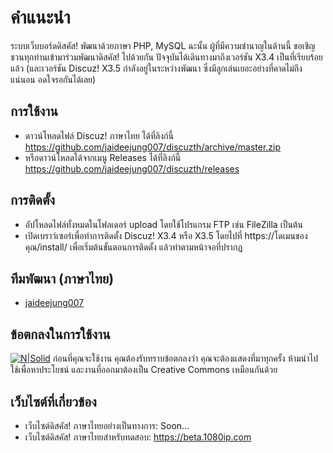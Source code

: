 # คำแนะนำ #
ระบบเว็บบอร์ดดิสคัส! พัฒนาด้วยภาษา PHP, MySQL ฉะนั้น ผู้ที่มีความชำนาญในด้านนี้ ขอเชิญชวนทุกท่านเข้ามาร่วมพัฒนาดิสคัส! ไปด้วยกัน ปัจจุบันได้เดินทางมาถึงเวอร์ชัน X3.4 เป็นที่เรียบร้อยแล้ว (และเวอร์ชัน Discuz! X3.5 กำลังอยู่ในระหว่างพัฒนา ซึ่งมีลูกเล่นเยอะอย่างที่คาดไม่ถึงแน่นอน อดใจรอกันได้เลย)

## การใช้งาน
* ดาวน์โหลดไฟล์ Discuz! ภาษาไทย ได้ที่ลิงก์นี้ https://github.com/jaideejung007/discuzth/archive/master.zip
* หรือดาวน์โหลดได้จากเมนู Releases ได้ที่ลิงก์นี้ https://github.com/jaideejung007/discuzth/releases

## การติดตั้ง
* อัปโหลดไฟล์ทั้งหมดในโฟลเดอร์ upload โดยใช้โปรแกรม FTP เช่น FileZilla เป็นต้น
* เปิดเบราว์เซอร์เพื่อทำการติดตั้ง Discuz! X3.4 หรือ X3.5 โดยไปที่ https://โดเมนของคุณ/install/ เพื่อเริ่มต้นขั้นตอนการติดตั้ง แล้วทำตามหน้าจอที่ปรากฏ

## ทีมพัฒนา (ภาษาไทย) 
* [jaideejung007](https://github.com/jaideejung007/)

## ข้อตกลงในการใช้งาน
[![N|Solid](https://i.creativecommons.org/l/by-nc-sa/4.0/88x31.png)](http://creativecommons.org/licenses/by-nc-sa/4.0/)
ก่อนที่คุณจะใช้งาน คุณต้องรับทราบข้อตกลงว่า คุณจะต้องแสดงที่มาทุกครั้ง ห้ามนำไปใช้เพื่อหาประโยชน์ และงานที่ออกมาต้องเป็น Creative Commons เหมือนกันด้วย 

## เว็บไซต์ที่เกี่ยวข้อง 
* เว็บไซต์ดิสคัส! ภาษาไทยอย่างเป็นทางการ: Soon...
* เว็บไซต์ดิสคัส! ภาษาไทยสำหรับทดสอบ: https://beta.1080ip.com